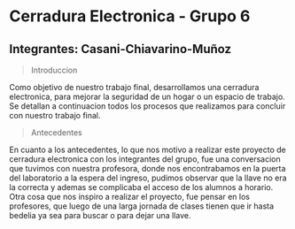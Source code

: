 # Cerradura Electronica - Grupo 6
## Integrantes: Casani-Chiavarino-Muñoz

> Introduccion

Como objetivo de nuestro trabajo final, desarrollamos una cerradura electronica, para mejorar la seguridad de un hogar o un espacio de trabajo. Se detallan a continuacion todos los procesos que realizamos para concluir con nuestro trabajo final.

> Antecedentes

En cuanto a los antecedentes, lo que nos motivo a realizar este proyecto de cerradura electronica con los integrantes del grupo, fue una conversacion que tuvimos con nuestra profesora, donde nos encontrabamos en la puerta del laboratorio a la espera del ingreso, pudimos observar que la llave no era la correcta y ademas se complicaba el acceso de los alumnos a horario. Otra cosa que nos inspiro a realizar el proyecto, fue pensar en los profesores, que luego de una larga jornada de clases tienen que ir hasta bedelia ya sea para buscar o para dejar una llave.
